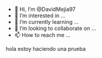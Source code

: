 - 👋 Hi, I’m @DavidMejia97
- 👀 I’m interested in ...
- 🌱 I’m currently learning ...
- 💞️ I’m looking to collaborate on ...
- 📫 How to reach me ...

hola estoy haciendo una prueba

<!---
DavidMejia97/DavidMejia97 is a ✨ special ✨ repository because its `README.md` (this file) appears on your GitHub profile.
You can click the Preview link to take a look at your changes.
--->
